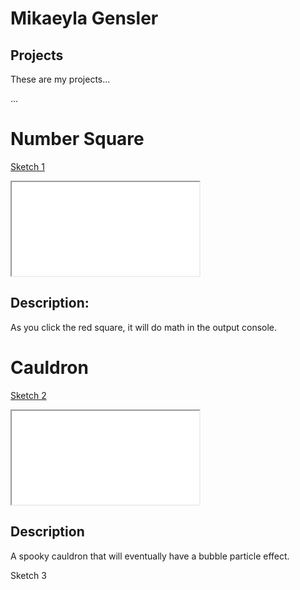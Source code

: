 # Mikaeyla Gensler

## Projects

These are my projects...

...

# Number Square

[Sketch 1](./sketch/)


<iframe src="./sketch/"></iframe>

## Description:
As you click the red square, it will do math in the output console.

# Cauldron

[Sketch 2](./cauldron/)

<iframe src="./cauldron/"></iframe>

## Description
A spooky cauldron that will eventually have a bubble particle effect.

Sketch 3
